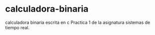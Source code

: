 # calculadora-binaria
calculadora binaria escrita en c
Practica 1 de la asignatura sistemas de tiempo real.
